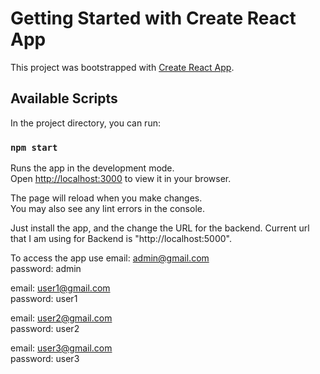 # Getting Started with Create React App

This project was bootstrapped with [Create React App](https://github.com/facebook/create-react-app).

## Available Scripts

In the project directory, you can run:

### `npm start`

Runs the app in the development mode.\
Open [http://localhost:3000](http://localhost:3000) to view it in your browser.

The page will reload when you make changes.\
You may also see any lint errors in the console.

Just install the app, and the change the URL for the backend. Current url that I am using for Backend is "http://localhost:5000".

To access the app use 
email: admin@gmail.com  
password: admin

email: user1@gmail.com  
password: user1

email: user2@gmail.com  
password: user2

email: user3@gmail.com  
password: user3
